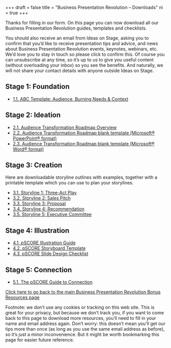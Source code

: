 +++
draft 			= false
title 			= "Business Presentation Revolution – Downloads"
ni				= true
+++

Thanks for filling in our form. On this page you can now download all our Business Presentation Revolution guides, templates and checklists.

You should also receive an email from Ideas on Stage, asking you to confirm that you’d like to receive presentation tips and advice, and news about Business Presentation Revolution events, keynotes, webinars, etc. We’d love you to stay in touch so please click to confirm this. Of course you can unsubscribe at any time, so it’s up to us to give you useful content (without overloading your inbox) so you see the benefits. And naturally, we will not share your contact details with anyone outside Ideas on Stage.

## Stage 1: Foundation

* [1.1. ABC Template: Audience, Burning Needs & Context](bpr-bonus-1-1-abc-template-pdf.zip)

## Stage 2: Ideation

* [2.1. Audience Transformation Roadmap Overview](bpr-bonus-2-1-audience-transformation-roadmap-overview-pdf.zip)
* [2.2. Audience Transformation Roadmap blank template (Microsoft® PowerPoint® format)](bpr-bonus-2-2-ppt-audience-transformation-roadmap-template-potx.zip)
* [2.3. Audience Transformation Roadmap blank template (Microsoft® Word® format)](bpr-bonus-2-3-word-audience-transformation-roadmap-template-dotx.zip)

## Stage 3: Creation

Here are downloadable storyline outlines with examples, together with a printable template which you can use to plan your storylines.

* [3.1. Storyline 1: Three-Act Play](bpr-bonus-3-1-storyline-1-three-act-play-pdf.zip)
* [3.2. Storyline 2: Sales Pitch](bpr-bonus-3-2-storyline-2-sales-pitch-pdf.zip)
* [3.3. Storyline 3: Proposal](bpr-bonus-3-3-storyline-3-proposal-pdf.zip)
* [3.4. Storyline 4: Recommendation](bpr-bonus-3-4-storyline-4-recommendation-pdf.zip)
* [3.5. Storyline 5: Executive Committee](bpr-bonus-3-5-storyline-5-executive-committee-pdf.zip)

## Stage 4: Illustration

* [4.1. pSCORE Illustration Guide](bpr-bonus-4-1-illustration-pdf.zip)
* [4.2. pSCORE Storyboard Template](bpr-bonus-4-2-pscore-storyboard-template-dotx.zip)
* [4.3. pSCORE Slide Design Checklist](bpr-bonus-4-3-pscore-slide-design-checklist-dotx.zip)

## Stage 5: Connection

* [5.1. The pSCORE Guide to Connection](bpr-bonus-5-1-the-pscore-guide-to-connection-pdf.zip)

[Click here to go back to the main Business Presentation Revolution Bonus Resources page](/business-presentation-revolution/book/bonus-content/)

Footnote: we don’t use any cookies or tracking on this web site. This is great for your privacy, but because we don’t track you, if you want to come back to this page to download more resources, you’ll need to fill in your name and email address again. Don’t worry: this doesn’t mean you’ll get our tips more than once (as long as you use the same email address as before), so it’s just a minor inconvenience. But it might be worth bookmarking this page for easier future reference.

